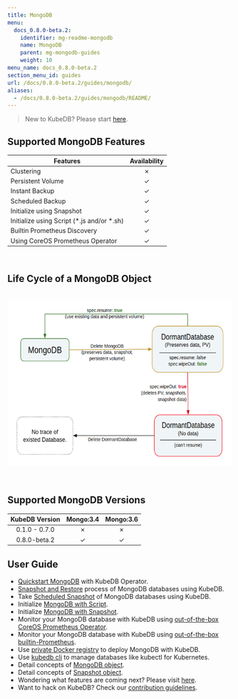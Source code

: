 ```yaml
---
title: MongoDB
menu:
  docs_0.8.0-beta.2:
    identifier: mg-readme-mongodb
    name: MongoDB
    parent: mg-mongodb-guides
    weight: 10
menu_name: docs_0.8.0-beta.2
section_menu_id: guides
url: /docs/0.8.0-beta.2/guides/mongodb/
aliases:
  - /docs/0.8.0-beta.2/guides/mongodb/README/
---
```


> New to KubeDB? Please start [here](/docs/concepts/README.md).

## Supported MongoDB Features

|Features                                     | Availability |
|---------------------------------------------|:------------:|
|Clustering                                   | &#10007;     |
|Persistent Volume                            | &#10003;     |
|Instant Backup                               | &#10003;     |
|Scheduled Backup                             | &#10003;     |
|Initialize using Snapshot                    | &#10003;     |
|Initialize using Script (\*.js and/or \*.sh) | &#10003;     |
|Builtin Prometheus Discovery                 | &#10003;     |
|Using CoreOS Prometheus Operator             | &#10003;     |

<br/>

## Life Cycle of a MongoDB Object

<p align="center">
  <img alt="lifecycle"  src="/docs/images/mongodb/mgo-lifecycle.png" width="600" height="373">
</p>

<br/>

## Supported MongoDB Versions

| KubeDB Version | Mongo:3.4 | Mongo:3.6 |
|:--------------:|:---------:|:---------:|
| 0.1.0 - 0.7.0  | &#10007;  | &#10007;  |
| 0.8.0-beta.2   | &#10003;  | &#10003;  |

## User Guide

- [Quickstart MongoDB](/docs/guides/mongodb/quickstart/quickstart.md) with KubeDB Operator.
- [Snapshot and Restore](/docs/guides/mongodb/snapshot/backup-and-restore.md) process of MongoDB databases using KubeDB.
- Take [Scheduled Snapshot](/docs/guides/mongodb/snapshot/scheduled-backup.md) of MongoDB databases using KubeDB.
- Initialize [MongoDB with Script](/docs/guides/mongodb/initialization/using-script.md).
- Initialize [MongoDB with Snapshot](/docs/guides/mongodb/initialization/using-snapshot.md).
- Monitor your MongoDB database with KubeDB using [out-of-the-box CoreOS Prometheus Operator](/docs/guides/mongodb/monitoring/using-coreos-prometheus-operator.md).
- Monitor your MongoDB database with KubeDB using [out-of-the-box builtin-Prometheus](/docs/guides/mongodb/monitoring/using-builtin-prometheus.md).
- Use [private Docker registry](/docs/guides/mongodb/private-registry/using-private-registry.md) to deploy MongoDB with KubeDB.
- Use [kubedb cli](docs/guides/mongodb/cli/cli.md) to manage databases like kubectl for Kubernetes.
- Detail concepts of [MongoDB object](/docs/concepts/databases/mongodb.md).
- Detail concepts of [Snapshot object](/docs/concepts/snapshot.md).
- Wondering what features are coming next? Please visit [here](/docs/roadmap.md).
- Want to hack on KubeDB? Check our [contribution guidelines](/docs/CONTRIBUTING.md).
